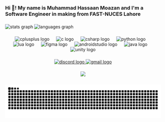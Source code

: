<h3 align="left">Hi 👋! My name is Muhammad Hassaan Moazan and I'm a Software Engineer in making from FAST-NUCES Lahore</h3>

###

<div align="left">
  <img src="https://github-readme-stats.vercel.app/api?username=MHM0321&hide_title=false&hide_rank=false&show_icons=true&include_all_commits=true&count_private=true&disable_animations=false&theme=dracula&locale=en&hide_border=false" height="150" alt="stats graph"  />
  <img src="https://github-readme-stats.vercel.app/api/top-langs?username=MHM0321&locale=en&hide_title=false&layout=compact&card_width=320&langs_count=5&theme=dracula&hide_border=false" height="140" alt="languages graph"  />
</div>

###

<div align="center">
  <img src="https://cdn.jsdelivr.net/gh/devicons/devicon/icons/cplusplus/cplusplus-original.svg" height="47" alt="cplusplus logo"  />
  <img width="14" />
  <img src="https://cdn.jsdelivr.net/gh/devicons/devicon/icons/c/c-original.svg" height="47" alt="c logo"  />
  <img width="14" />
  <img src="https://cdn.jsdelivr.net/gh/devicons/devicon/icons/csharp/csharp-original.svg" height="47" alt="csharp logo"  />
  <img width="14" />
  <img src="https://cdn.jsdelivr.net/gh/devicons/devicon/icons/python/python-original.svg" height="47" alt="python logo"  />
  <img width="14" />
  <img src="https://cdn.jsdelivr.net/gh/devicons/devicon/icons/lua/lua-original.svg" height="47" alt="lua logo"  />
  <img width="14" />
  <img src="https://cdn.jsdelivr.net/gh/devicons/devicon/icons/figma/figma-original.svg" height="47" alt="figma logo"  />
  <img width="14" />
  <img src="https://cdn.jsdelivr.net/gh/devicons/devicon/icons/androidstudio/androidstudio-original.svg" height="47" alt="androidstudio logo"  />
  <img width="14" />
  <img src="https://cdn.jsdelivr.net/gh/devicons/devicon/icons/java/java-original-wordmark.svg" height="47" alt="java logo"  />
  <img width="14" />
  <img src="https://cdn.jsdelivr.net/gh/devicons/devicon/icons/unity/unity-original.svg" height="47" alt="unity logo"  />
</div>

###

<div align="center">
  <a href="discordapp.com/users/522370417474797588" target="_blank">
    <img src="https://raw.githubusercontent.com/maurodesouza/profile-readme-generator/master/src/assets/icons/social/discord/default.svg" width="65" height="47" alt="discord logo"  />
  </a>
  <a href="boxloid0321321@gmail.com" target="_blank">
    <img src="https://raw.githubusercontent.com/maurodesouza/profile-readme-generator/master/src/assets/icons/social/gmail/default.svg" width="65" height="47" alt="gmail logo"  />
  </a>
</div>

###

<div align="center">
  <img height="190" src="https://media-hosting.imagekit.io//9d767a50437c4c04/143567.gif?Expires=1835978992&Key-Pair-Id=K2ZIVPTIP2VGHC&Signature=CCEsaxyhZPB3DSRfzf098FyniwO1zSPtVRzEgi-DHD0Y5XCpkHo~h507FaOBJQpc0GqZpUr0bSrIGGiUbtJf-bpCikTYXz7klAmPEex1nxVeRwBy-Kff1J0MuB0LwzvrCgr9sm63jkCri7VPUBF-dMLh0DxO0XxmMTRbTRUBuCfMlkx8-GtL79miZQMNdNsW~Tbyo4uShdGg0AnT0QE77PXsu9sh16D8CjzhoJtZLZj9TLEilM2nDriwMFizk5pJdi7cRUEcUdZzGXRI4vYruPqdxwo9GUXVjqasnhXzIUG5oqOf32SBuT64fGBIcWMWFIiZHJ1Q3-oPKXscf3xozA__"  />
</div>

###

<img src="https://raw.githubusercontent.com/MHM0321/MHM0321/output/snake.svg" alt="Snake animation" />

###
